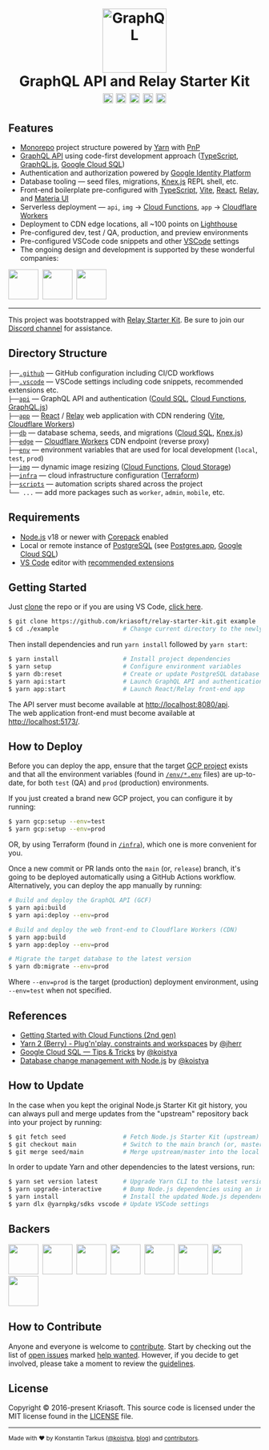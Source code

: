 <h1 align="center">
  <img src="https://s.tarkus.me/graphql-logo.png" width="128" height="128" alt="GraphQL" /><br>
  GraphQL API and Relay Starter Kit
  <br>
  <a href="http://www.typescriptlang.org/"><img src="https://img.shields.io/badge/%3C%2F%3E-TypeScript-%230074c1.svg?style=flat-square" height="20"></a>
  <a href="http://patreon.com/koistya"><img src="https://img.shields.io/badge/dynamic/json?color=%23ff424d&label=Patreon&style=flat-square&query=data.attributes.patron_count&suffix=%20patrons&url=https%3A%2F%2Fwww.patreon.com%2Fapi%2Fcampaigns%2F233228" height="20"></a>
  <a href="https://discord.gg/gx5pdvZ7Za"><img src="https://img.shields.io/discord/643523529131950086?label=Chat&style=flat-square" height="20"></a>
  <a href="https://github.com/kriasoft/relay-starter-kit/stargazers"><img src="https://img.shields.io/github/stars/kriasoft/relay-starter-kit.svg?style=social&label=Star&maxAge=3600" height="20"></a>
  <a href="https://twitter.com/koistya"><img src="https://img.shields.io/twitter/follow/koistya.svg?style=social&label=Follow&maxAge=3600" height="20"></a>
</h1>

## Features

- [Monorepo](https://yarnpkg.com/features/workspaces) project structure powered by [Yarn](https://yarnpkg.com/) with [PnP](https://yarnpkg.com/features/pnp)
- [GraphQL API](https://graphql.org/) using code-first development approach ([TypeScript](https://www.typescriptlang.org/), [GraphQL.js](https://github.com/graphql/graphql-js), [Google Cloud SQL](https://cloud.google.com/sql))
- Authentication and authorization powered by [Google Identity Platform](https://cloud.google.com/identity-platform)
- Database tooling — seed files, migrations, [Knex.js](https://knexjs.org/) REPL shell, etc.
- Front-end boilerplate pre-configured with [TypeScript](https://www.typescriptlang.org/), [Vite](https://vitejs.dev/), [React](https://beta.reactjs.org/), [Relay](https://relay.dev/), and [Materia UI](https://mui.com/core/)
- Serverless deployment — `api`, `img` → [Cloud Functions](https://cloud.google.com/functions), `app` → [Cloudflare Workers](https://workers.cloudflare.com/)
- Deployment to CDN edge locations, all ~100 points on [Lighthouse](https://developer.chrome.com/docs/lighthouse/overview/)
- Pre-configured dev, test / QA, production, and preview environments
- Pre-configured VSCode code snippets and other [VSCode](https://code.visualstudio.com/) settings
- The ongoing design and development is supported by these wonderful companies:

<a href="https://reactstarter.com/s/1"><img src="https://reactstarter.com/s/1.png" height="60" /></a>&nbsp;&nbsp;<a href="https://reactstarter.com/s/2"><img src="https://reactstarter.com/s/2.png" height="60" /></a>&nbsp;&nbsp;<a href="https://reactstarter.com/s/3"><img src="https://reactstarter.com/s/3.png" height="60" /></a>

---

This project was bootstrapped with [Relay Starter Kit](https://github.com/kriasoft/relay-starter-kit).
Be sure to join our [Discord channel](https://discord.com/invite/bSsv7XM) for assistance.

## Directory Structure

`├──`[`.github`](.github) — GitHub configuration including CI/CD workflows<br>
`├──`[`.vscode`](.vscode) — VSCode settings including code snippets, recommended extensions etc.<br>
`├──`[`api`](./api) — GraphQL API and authentication ([Could SQL](https://cloud.google.com/sql), [Cloud Functions](https://cloud.google.com/functions), [GraphQL.js](https://graphql.org/graphql-js/))<br>
`├──`[`app`](./app) — [React](https://reactjs.org/) / [Relay](https://relay.dev/) web application with CDN rendering ([Vite](https://vitejs.dev/), [Cloudflare Workers](https://workers.cloudflare.com/))<br>
`├──`[`db`](./db) — database schema, seeds, and migrations ([Cloud SQL](https://cloud.google.com/sql), [Knex.js](https://knexjs.org/))<br>
`├──`[`edge`](./edge) — [Cloudflare Workers](https://workers.cloudflare.com/) CDN endpoint (reverse proxy)<br>
`├──`[`env`](./env) — environment variables that are used for local development (`local`, `test`, `prod`)<br>
`├──`[`img`](./img) — dynamic image resizing ([Cloud Functions](https://cloud.google.com/functions), [Cloud Storage](https://cloud.google.com/storage))<br>
`├──`[`infra`](./infra) — cloud infrastructure configuration ([Terraform](https://www.terraform.io/))<br>
`├──`[`scripts`](./scripts) — automation scripts shared across the project<br>
`└── ...` — add more packages such as `worker`, `admin`, `mobile`, etc.

## Requirements

- [Node.js](https://nodejs.org/) v18 or newer with [Corepack](https://nodejs.org/api/corepack.html) enabled
- Local or remote instance of [PostgreSQL](https://www.postgresql.org/) (see [Postgres.app](https://postgresapp.com/), [Google Cloud SQL](https://cloud.google.com/sql))
- [VS Code](https://code.visualstudio.com/) editor with [recommended extensions](.vscode/extensions.json)

## Getting Started

Just [clone](https://github.com/kriasoft/relay-starter-kit/generate) the repo or if you are using VS Code, [click here](https://runme.dev/api/runme?repository=https%3A%2F%2Fgithub.com%2Fchristian-broman%2Frelay-starter-kit.git&fileToOpen=README.md).

```bash
$ git clone https://github.com/kriasoft/relay-starter-kit.git example
$ cd ./example                  # Change current directory to the newly created one
```

Then install dependencies and run `yarn install` followed by `yarn start`:

```bash
$ yarn install                  # Install project dependencies
$ yarn setup                    # Configure environment variables
$ yarn db:reset                 # Create or update PostgreSQL database
$ yarn api:start                # Launch GraphQL API and authentication server
$ yarn app:start                # Launch React/Relay front-end app
```

The API server must become available at [http://localhost:8080/api](http://localhost:8080/api).<br>
The web application front-end must become available at [http://localhost:5173/](http://localhost:5173/).

## How to Deploy

Before you can deploy the app, ensure that the target
[GCP project](https://console.cloud.google.com/cloud-resource-manager) exists
and that all the environment variables (found in [`/env/*.env`](/env) files) are
up-to-date, for both `test` (QA) and `prod` (production) environments.

If you just created a brand new GCP project, you can configure it by running:

```bash
$ yarn gcp:setup --env=test
$ yarn gcp:setup --env=prod
```

OR, by using Terraform (found in [`/infra`](./infra/)), which one is more
convenient for you.

Once a new commit or PR lands onto the `main` (or, `release`) branch, it's going
to be deployed automatically using a GitHub Actions workflow. Alternatively,
you can deploy the app manually by running:

```bash
# Build and deploy the GraphQL API (GCF)
$ yarn api:build
$ yarn api:deploy --env=prod

# Build and deploy the web front-end to Cloudflare Workers (CDN)
$ yarn app:build
$ yarn app:deploy --env=prod

# Migrate the target database to the latest version
$ yarn db:migrate --env=prod
```

Where `--env=prod` is the target (production) deployment environment,
using `--env=test` when not specified.

## References

- [Getting Started with Cloud Functions (2nd gen)](https://codelabs.developers.google.com/codelabs/cloud-starting-cloudfunctions-v2)
- [Yarn 2 (Berry) - Plug'n'play, constraints and workspaces](https://www.youtube.com/watch?v=HUVawJXeHfU) by [@jherr](https://github.com/jherr)
- [Google Cloud SQL — Tips & Tricks](https://medium.com/@koistya/google-cloud-sql-tips-tricks-d0fe7106c68a?sk=fe65df6e858c9b57edbda07bc67ed0e9) by [@koistya](https://github.com/koistya)
- [Database change management with Node.js](https://dev.to/koistya/database-change-management-with-node-js-12dk) by [@koistya](https://github.com/koistya)

## How to Update

In the case when you kept the original Node.js Starter Kit git history, you can
always pull and merge updates from the "upstream" repository back into your
project by running:

```bash
$ git fetch seed                # Fetch Node.js Starter Kit (upstream) repository
$ git checkout main             # Switch to the main branch (or, master branch)
$ git merge seed/main           # Merge upstream/master into the local branch
```

In order to update Yarn and other dependencies to the latest versions, run:

```bash
$ yarn set version latest       # Upgrade Yarn CLI to the latest version
$ yarn upgrade-interactive      # Bump Node.js dependencies using an interactive mode
$ yarn install                  # Install the updated Node.js dependencies
$ yarn dlx @yarnpkg/sdks vscode # Update VSCode settings
```

## Backers

<a href="https://reactstarter.com/b/1"><img src="https://reactstarter.com/b/1.png" height="60" /></a>&nbsp;&nbsp;<a href="https://reactstarter.com/b/2"><img src="https://reactstarter.com/b/2.png" height="60" /></a>&nbsp;&nbsp;<a href="https://reactstarter.com/b/3"><img src="https://reactstarter.com/b/3.png" height="60" /></a>&nbsp;&nbsp;<a href="https://reactstarter.com/b/4"><img src="https://reactstarter.com/b/4.png" height="60" /></a>&nbsp;&nbsp;<a href="https://reactstarter.com/b/5"><img src="https://reactstarter.com/b/5.png" height="60" /></a>&nbsp;&nbsp;<a href="https://reactstarter.com/b/6"><img src="https://reactstarter.com/b/6.png" height="60" /></a>&nbsp;&nbsp;<a href="https://reactstarter.com/b/7"><img src="https://reactstarter.com/b/7.png" height="60" /></a>&nbsp;&nbsp;<a href="https://reactstarter.com/b/8"><img src="https://reactstarter.com/b/8.png" height="60" /></a>

## How to Contribute

Anyone and everyone is welcome to [contribute](.github/CONTRIBUTING.md). Start
by checking out the list of [open issues](https://github.com/kriasoft/relay-starter-kit/issues)
marked [help wanted](https://github.com/kriasoft/relay-starter-kit/issues?q=label:"help+wanted").
However, if you decide to get involved, please take a moment to review the
[guidelines](.github/CONTRIBUTING.md).

## License

Copyright © 2016-present Kriasoft. This source code is licensed under the MIT license found in the
[LICENSE](https://github.com/kriasoft/relay-starter-kit/blob/main/LICENSE) file.

---

<sup>Made with ♥ by Konstantin Tarkus ([@koistya](https://twitter.com/koistya), [blog](https://medium.com/@koistya))
and [contributors](https://github.com/kriasoft/relay-starter-kit/graphs/contributors).</sup>
